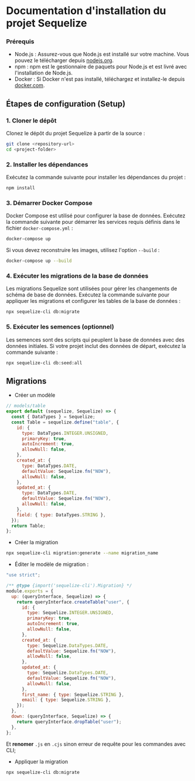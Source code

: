 # Documentation d'installation du projet Sequelize

### Prérequis

- Node.js : Assurez-vous que Node.js est installé sur votre machine. Vous pouvez le télécharger depuis [nodejs.org](https://nodejs.org/).
- npm : npm est le gestionnaire de paquets pour Node.js et est livré avec l'installation de Node.js.
- Docker : Si Docker n'est pas installé, téléchargez et installez-le depuis [docker.com](https://www.docker.com/get-started).

## Étapes de configuration (Setup)

### 1. Cloner le dépôt

Clonez le dépôt du projet Sequelize à partir de la source :

```bash
git clone <repository-url>
cd <project-folder>
```

### 2. Installer les dépendances

Exécutez la commande suivante pour installer les dépendances du projet :

```bash
npm install
```

### 3. Démarrer Docker Compose

Docker Compose est utilisé pour configurer la base de données. Exécutez la commande suivante pour démarrer les services requis définis dans le fichier `docker-compose.yml` :

```bash
docker-compose up
```

Si vous devez reconstruire les images, utilisez l'option `--build` :

```bash
docker-compose up --build
```

### 4. Exécuter les migrations de la base de données

Les migrations Sequelize sont utilisées pour gérer les changements de schéma de base de données. Exécutez la commande suivante pour appliquer les migrations et configurer les tables de la base de données :

```bash
npx sequelize-cli db:migrate
```

### 5. Exécuter les semences (optionnel)

Les semences sont des scripts qui peuplent la base de données avec des données initiales. Si votre projet inclut des données de départ, exécutez la commande suivante :

```bash
npx sequelize-cli db:seed:all
```

## Migrations

- Créer un modèle

```js
// models/table
export default (sequelize, Sequelize) => {
  const { DataTypes } = Sequelize;
  const Table = sequelize.define("table", {
    id: {
      type: DataTypes.INTEGER.UNSIGNED,
      primaryKey: true,
      autoIncrement: true,
      allowNull: false,
    },
    created_at: {
      type: DataTypes.DATE,
      defaultValue: Sequelize.fn("NOW"),
      allowNull: false,
    },
    updated_at: {
      type: DataTypes.DATE,
      defaultValue: Sequelize.fn("NOW"),
      allowNull: false,
    },
    field: { type: DataTypes.STRING },
  });
  return Table;
};
```

- Créer la migration

```bash
npx sequelize-cli migration:generate --name migration_name
```

- Éditer le modèle de migration :

```js
"use strict";

/** @type {import('sequelize-cli').Migration} */
module.exports = {
  up: (queryInterface, Sequelize) => {
    return queryInterface.createTable("user", {
      id: {
        type: Sequelize.INTEGER.UNSIGNED,
        primaryKey: true,
        autoIncrement: true,
        allowNull: false,
      },
      created_at: {
        type: Sequelize.DataTypes.DATE,
        defaultValue: Sequelize.fn("NOW"),
        allowNull: false,
      },
      updated_at: {
        type: Sequelize.DataTypes.DATE,
        defaultValue: Sequelize.fn("NOW"),
        allowNull: false,
      },
      first_name: { type: Sequelize.STRING },
      email: { type: Sequelize.STRING },
    });
  },
  down: (queryInterface, Sequelize) => {
    return queryInterface.dropTable("user");
  },
};
```

Et **renomer** `.js` en `.cjs` sinon erreur de requête pour les commandes avec CLI;

- Appliquer la migration

```bash
npx sequelize-cli db:migrate
```
